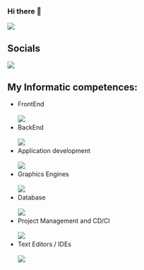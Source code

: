 ### Hi there 👋

<!--
**killerbossoriginal/killerbossoriginal** is a ✨ _special_ ✨ repository because its `README.md` (this file) appears on your GitHub profile.

Here are some ideas to get you started:

- 🔭 I’m currently working on ...
- 🌱 I’m currently learning ...
- 👯 I’m looking to collaborate on ...
- 🤔 I’m looking for help with ...
- 💬 Ask me about ...
- 📫 How to reach me: ...
- 😄 Pronouns: ...
- ⚡ Fun fact: ...
-->
[![](https://api.githubtrends.io/user/svg/killerbossoriginal/repos?time_range=one_year&group=other&theme=dark)]()
## Socials
[![](https://skillicons.dev/icons?i=discord,instagram)]()
## My Informatic competences:
- FrontEnd <br> <br>
[![](https://skillicons.dev/icons?i=html,css,nextjs,react,md,materialui,flutter)]()
- BackEnd <br> <br>
[![](https://skillicons.dev/icons?i=js,ts,java,kotlin,cpp,py,dart)]()
- Application development <br> <br>
[![](https://skillicons.dev/icons?i=electron,tauri)]()
- Graphics Engines <br> <br>
[![](https://skillicons.dev/icons?i=godot)]()
- Database <br> <br>
[![](https://skillicons.dev/icons?i=mongodb,mysql)]()
- Project Management and CD/CI <br> <br>
[![](https://skillicons.dev/icons?i=github,git,gitea)]()
- Text Editors / IDEs <br> <br>
[![](https://skillicons.dev/icons?i=visualstudio,vscode,idea,eclipse)]()
